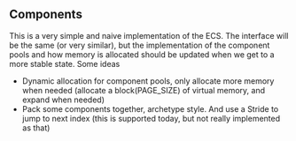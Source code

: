 ## Components

This is a very simple and naive implementation of the ECS. The interface will be the same (or very similar), but the implementation of the component pools and how memory is allocated should be updated when we get to a more stable state.
Some ideas
* Dynamic allocation for component pools, only allocate more memory when needed (allocate a block(PAGE_SIZE) of virtual memory, and expand when needed)
* Pack some components together, archetype style. And use a Stride to jump to next index (this is supported today, but not really implemented as that)
